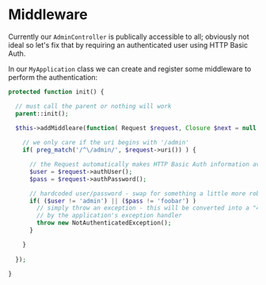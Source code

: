 # Middleware

Currently our `AdminController` is publically accessible to all;
obviously not ideal so let's fix that by requiring an authenticated user
using HTTP Basic Auth.

In our `MyApplication` class we can create and register some middleware
to perform the authentication:

```php
protected function init() {

  // must call the parent or nothing will work
  parent::init();

  $this->addMiddleare(function( Request $request, Closure $next = null ) {
  
    // we only care if the uri begins with '/admin'
    if( preg_match('/^\/admin/', $request->uri()) ) {

      // the Request automatically makes HTTP Basic Auth information available
      $user = $request->authUser(); 
      $pass = $request->authPassword(); 

      // hardcoded user/password - swap for something a little more robust
      if( ($user != 'admin') || ($pass != 'foobar') )
        // simply throw an exception - this will be converted into a "401 Not Authenticate" response
        // by the application's exception handler
        throw new NotAuthenticatedException();
      }

    }
  
  });

}
```

